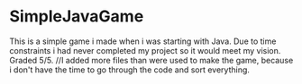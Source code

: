 # SimpleJavaGame
This is a simple game i made when i was starting with Java. 
Due to time constraints i had never completed my project so it would meet my vision. Graded 5/5.
//I added more files than were used to make the game, because i don't have the time to go through the code and sort everything.
